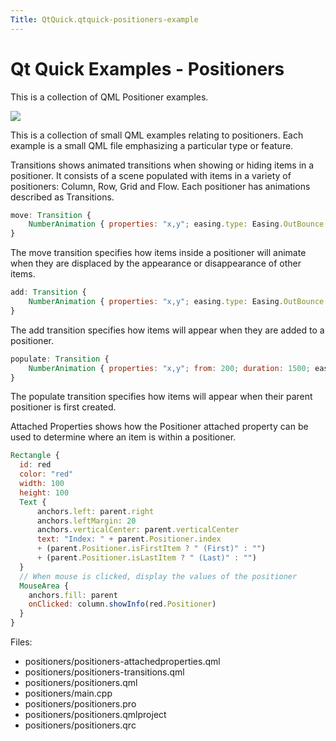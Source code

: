 ```yaml
---
Title: QtQuick.qtquick-positioners-example
---
```

        
Qt Quick Examples - Positioners
===============================

<span class="subtitle"></span>
<span id="details"></span>
This is a collection of QML Positioner examples.

![](https://developer.ubuntu.com/static/devportal_uploaded/4e07584b-07b6-4fe9-a149-d03d44c3c5bd-api/apps/qml/sdk-14.10/qtquick-positioners-example/images/qml-positioners-example.png)

This is a collection of small QML examples relating to positioners. Each example is a small QML file emphasizing a particular type or feature.

Transitions shows animated transitions when showing or hiding items in a positioner. It consists of a scene populated with items in a variety of positioners: Column, Row, Grid and Flow. Each positioner has animations described as Transitions.

``` qml
move: Transition {
    NumberAnimation { properties: "x,y"; easing.type: Easing.OutBounce }
}
```

The move transition specifies how items inside a positioner will animate when they are displaced by the appearance or disappearance of other items.

``` qml
add: Transition {
    NumberAnimation { properties: "x,y"; easing.type: Easing.OutBounce }
}
```

The add transition specifies how items will appear when they are added to a positioner.

``` qml
populate: Transition {
    NumberAnimation { properties: "x,y"; from: 200; duration: 1500; easing.type: Easing.OutBounce }
}
```

The populate transition specifies how items will appear when their parent positioner is first created.

Attached Properties shows how the Positioner attached property can be used to determine where an item is within a positioner.

``` qml
Rectangle {
  id: red
  color: "red"
  width: 100
  height: 100
  Text {
      anchors.left: parent.right
      anchors.leftMargin: 20
      anchors.verticalCenter: parent.verticalCenter
      text: "Index: " + parent.Positioner.index
      + (parent.Positioner.isFirstItem ? " (First)" : "")
      + (parent.Positioner.isLastItem ? " (Last)" : "")
  }
  // When mouse is clicked, display the values of the positioner
  MouseArea {
    anchors.fill: parent
    onClicked: column.showInfo(red.Positioner)
  }
}
```

Files:

-   positioners/positioners-attachedproperties.qml
-   positioners/positioners-transitions.qml
-   positioners/positioners.qml
-   positioners/main.cpp
-   positioners/positioners.pro
-   positioners/positioners.qmlproject
-   positioners/positioners.qrc

